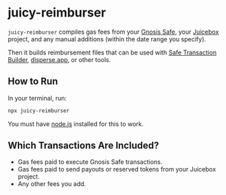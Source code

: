 # juicy-reimburser

`juicy-reimburser` compiles gas fees from your [Gnosis Safe](https://safe.global/), your [Juicebox](https://juicebox.money) project, and any manual additions (within the date range you specify).

Then it builds reimbursement files that can be used with [Safe Transaction Builder](https://help.safe.global/en/articles/4680071-transaction-builder), [disperse.app](https://disperse.app/), or other tools.

## How to Run

In your terminal, run:

```bash
npx juicy-reimburser
```

You must have [node.js](https://nodejs.org/) installed for this to work.

## Which Transactions Are Included?

- Gas fees paid to execute Gnosis Safe transactions.
- Gas fees paid to send payouts or reserved tokens from your Juicebox project.
- Any other fees you add.
